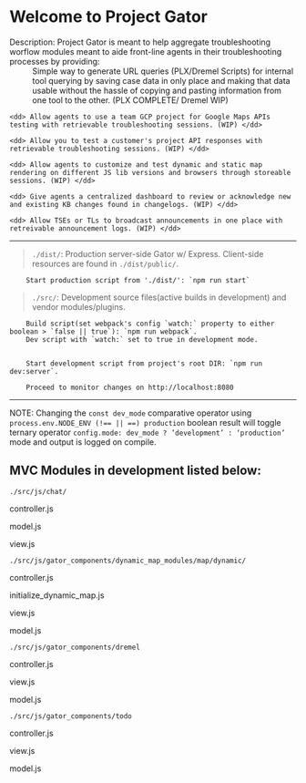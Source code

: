 # Welcome to Project Gator


<dt>  Description: Project Gator is meant to help aggregate troubleshooting worflow modules meant to aide front-line agents in their troubleshooting processes by providing:</dt>

<dd> Simple way to generate URL queries (PLX/Dremel Scripts) for internal tool querying by saving case data in only place and making that data usable without the hassle of copying and pasting information from one tool to the other. (PLX COMPLETE/ Dremel WIP) </dd>

    <dd> Allow agents to use a team GCP project for Google Maps APIs testing with retrievable troubleshooting sessions. (WIP) </dd>

    <dd> Allow you to test a customer's project API responses with retrievable troubleshooting sessions. (WIP) </dd>

    <dd> Allow agents to customize and test dynamic and static map rendering on different JS lib versions and browsers through storeable sessions. (WIP) </dd>

    <dd> Give agents a centralized dashboard to review or acknowledge new and existing KB changes found in changelogs. (WIP) </dd>
    
    <dd> Allow TSEs or TLs to broadcast announcements in one place with retreivable announcement logs. (WIP) </dd>
</dl>

***

>`./dist/`:  Production server-side Gator w/ Express. Client-side resources are found in `./dist/public/`.


        Start production script from './dist/': `npm run start` 

>`./src/`: Development source files(active builds in development) and vendor modules/plugins. 
 
 
        Build script(set webpack's config `watch:` property to either boolean > `false || true`): `npm run webpack`. 
        Dev script with `watch:` set to true in development mode. 
  
        
        Start development script from project's root DIR: `npm run dev:server`.
 
        Proceed to monitor changes on http://localhost:8080


***

NOTE: Changing the `const dev_mode` comparative operator using `process.env.NODE_ENV (!== || ==) production` boolean result will toggle ternary operator `config.mode: dev_mode ? ’development’ : ‘production’` mode and output is logged on compile.  


## MVC Modules in development listed below:



`./src/js/chat/`

controller.js

model.js

view.js


`./src/js/gator_components/dynamic_map_modules/map/dynamic/`

controller.js

initialize_dynamic_map.js

view.js

model.js


`./src/js/gator_components/dremel`

controller.js

view.js

model.js


`./src/js/gator_components/todo`

controller.js

view.js

model.js